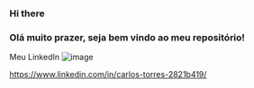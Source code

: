 ### Hi there

### Olá muito prazer, seja bem vindo ao meu repositório!

Meu LinkedIn  ![image](https://user-images.githubusercontent.com/68251295/191407242-4de859ce-2540-47e1-be78-bec8e67b9d06.png)

https://www.linkedin.com/in/carlos-torres-2821b419/
